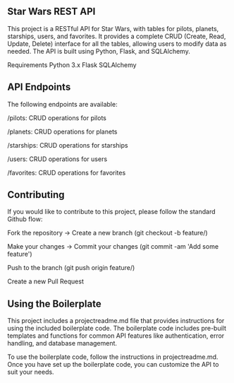 Star Wars REST API
------------------
This project is a RESTful API for Star Wars, with tables for pilots, planets, starships, users, and favorites. It provides a complete CRUD (Create, Read, Update, Delete) interface for all the tables, allowing users to modify data as needed. The API is built using Python, Flask, and SQLAlchemy.

Requirements
Python 3.x
Flask
SQLAlchemy

API Endpoints
------------------
The following endpoints are available:

/pilots: CRUD operations for pilots

/planets: CRUD operations for planets

/starships: CRUD operations for starships

/users: CRUD operations for users

/favorites: CRUD operations for favorites


Contributing
------------------
If you would like to contribute to this project, please follow the standard Github flow:

Fork the repository -> 
Create a new branch (git checkout -b feature/<feature-name>)

Make your changes -> 
Commit your changes (git commit -am 'Add some feature')

Push to the branch (git push origin feature/<feature-name>)

Create a new Pull Request

Using the Boilerplate
------------------
This project includes a projectreadme.md file that provides instructions for using the included boilerplate code. The boilerplate code includes pre-built templates and functions for common API features like authentication, error handling, and database management.

To use the boilerplate code, follow the instructions in projectreadme.md. Once you have set up the boilerplate code, you can customize the API to suit your needs.
